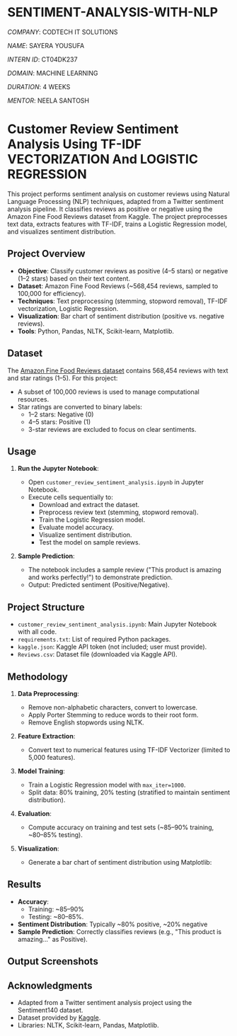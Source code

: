 # SENTIMENT-ANALYSIS-WITH-NLP

*COMPANY*: CODTECH IT SOLUTIONS

*NAME*: SAYERA YOUSUFA

*INTERN ID*: CT04DK237

*DOMAIN*: MACHINE LEARNING

*DURATION*: 4 WEEKS

*MENTOR*: NEELA SANTOSH

# Customer Review Sentiment Analysis Using TF-IDF VECTORIZATION And LOGISTIC REGRESSION

This project performs sentiment analysis on customer reviews using Natural Language Processing (NLP) techniques, adapted from a Twitter sentiment analysis pipeline. It classifies reviews as positive or negative using the Amazon Fine Food Reviews dataset from Kaggle. The project preprocesses text data, extracts features with TF-IDF, trains a Logistic Regression model, and visualizes sentiment distribution.

## Project Overview

- **Objective**: Classify customer reviews as positive (4–5 stars) or negative (1–2 stars) based on their text content.
- **Dataset**: Amazon Fine Food Reviews (~568,454 reviews, sampled to 100,000 for efficiency).
- **Techniques**: Text preprocessing (stemming, stopword removal), TF-IDF vectorization, Logistic Regression.
- **Visualization**: Bar chart of sentiment distribution (positive vs. negative reviews).
- **Tools**: Python, Pandas, NLTK, Scikit-learn, Matplotlib.

## Dataset

The [Amazon Fine Food Reviews dataset](https://www.kaggle.com/datasets/snap/amazon-fine-food-reviews) contains 568,454 reviews with text and star ratings (1–5). For this project:
- A subset of 100,000 reviews is used to manage computational resources.
- Star ratings are converted to binary labels:
  - 1–2 stars: Negative (0)
  - 4–5 stars: Positive (1)
  - 3-star reviews are excluded to focus on clear sentiments.

## Usage

1. **Run the Jupyter Notebook**:
   - Open `customer_review_sentiment_analysis.ipynb` in Jupyter Notebook.
   - Execute cells sequentially to:
     - Download and extract the dataset.
     - Preprocess review text (stemming, stopword removal).
     - Train the Logistic Regression model.
     - Evaluate model accuracy.
     - Visualize sentiment distribution.
     - Test the model on sample reviews.

2. **Sample Prediction**:
   - The notebook includes a sample review ("This product is amazing and works perfectly!") to demonstrate prediction.
   - Output: Predicted sentiment (Positive/Negative).

## Project Structure

- `customer_review_sentiment_analysis.ipynb`: Main Jupyter Notebook with all code.
- `requirements.txt`: List of required Python packages.
- `kaggle.json`: Kaggle API token (not included; user must provide).
- `Reviews.csv`: Dataset file (downloaded via Kaggle API).

## Methodology

1. **Data Preprocessing**:
   - Remove non-alphabetic characters, convert to lowercase.
   - Apply Porter Stemming to reduce words to their root form.
   - Remove English stopwords using NLTK.

2. **Feature Extraction**:
   - Convert text to numerical features using TF-IDF Vectorizer (limited to 5,000 features).

3. **Model Training**:
   - Train a Logistic Regression model with `max_iter=1000`.
   - Split data: 80% training, 20% testing (stratified to maintain sentiment distribution).

4. **Evaluation**:
   - Compute accuracy on training and test sets (~85–90% training, ~80–85% testing).

5. **Visualization**:
   - Generate a bar chart of sentiment distribution using Matplotlib:
   
## Results

- **Accuracy**: 
  - Training: ~85–90% 
  - Testing: ~80–85%.
- **Sentiment Distribution**: Typically ~80% positive, ~20% negative 
- **Sample Prediction**: Correctly classifies reviews (e.g., "This product is amazing..." as Positive).

## Output Screenshots


## Acknowledgments

- Adapted from a Twitter sentiment analysis project using the Sentiment140 dataset.
- Dataset provided by [Kaggle](https://www.kaggle.com/datasets/snap/amazon-fine-food-reviews).
- Libraries: NLTK, Scikit-learn, Pandas, Matplotlib.


